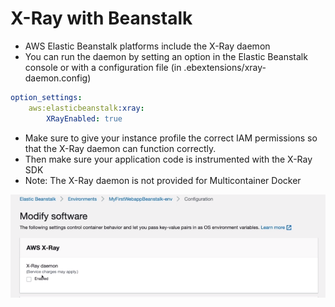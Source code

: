 # X-Ray with Beanstalk

- AWS Elastic Beanstalk platforms include the X-Ray daemon
- You can run the daemon by setting an option in the Elastic Beanstalk console or with a configuration file (in .ebextensions/xray-daemon.config)

```yaml
option_settings:
    aws:elasticbeanstalk:xray:
        XRayEnabled: true
```

- Make sure to give your instance profile the correct IAM permissions so that the X-Ray daemon can function correctly.
- Then make sure your application code is instrumented with the X-Ray SDK
- Note: The X-Ray daemon is not provided for Multicontainer Docker

![](img/2022-04-26-17-55-43.png)

